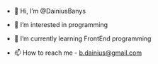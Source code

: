 - 👋 Hi, I’m @DainiusBanys
- 👀 I’m interested in programming
- 🌱 I’m currently learning FrontEnd programming

- 📫 How to reach me - b.dainius@gmail.com

<!---
DainiusBanys/DainiusBanys is a ✨ special ✨ repository because its `README.md` (this file) appears on your GitHub profile.
You can click the Preview link to take a look at your changes.
--->
